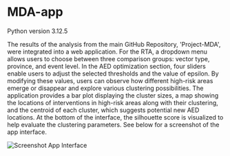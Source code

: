 # MDA-app
Python version 3.12.5

The results of the analysis from the main GitHub Repository, 'Project-MDA', were integrated into a web application. For the RTA, a dropdown menu allows users to choose between three comparison groups: vector type, province, and event level. In the AED optimization section, four sliders enable users to adjust the selected thresholds and the value of epsilon. By modifying these values, users can observe how different high-risk areas emerge or disappear and explore various clustering possibilities. The application provides a bar plot displaying the cluster sizes, a map showing the locations of interventions in high-risk areas along with their clustering, and the centroid of each cluster, which suggests potential new AED locations. At the bottom of the interface, the silhouette score is visualized to help evaluate the clustering parameters. See below for a screenshot of the app interface.

![Screenshot App Interface](https://github.com/user-attachments/assets/de3a69d2-2478-4b55-8a9e-703b46579c36)
